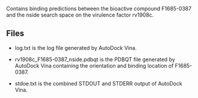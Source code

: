 Contains binding predictions between the bioactive compound F1685-0387 and the nside search space on the virulence factor rv1908c.

## Files

- log.txt is the log file generated by AutoDock Vina.

- rv1908c_F1685-0387_nside.pdbqt is the PDBQT file generated by AutoDock Vina containing the orientation and binding location of F1685-0387.

- stdoe.txt is the combined STDOUT and STDERR output of AutoDock Vina.


